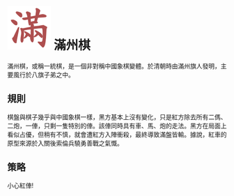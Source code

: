 
# ![滿州棋](https://github.com/gbtami/pychess-variants/blob/master/static/icons/Manchu.svg) 滿州棋

滿州棋，或稱一統棋，是一個非對稱中國象棋變體。於清朝時由滿州旗人發明，主要風行於八旗子弟之中。

## 規則

棋盤與棋子幾乎與中國象棋一樣，黑方基本上沒有變化，只是紅方除去所有二傌、二炮，一俥，只剩一隻特別的俥。該俥同時具有車、馬、炮的走法。黑方在局面上看似占優，但稍有不慎，就會遭紅方入陣衝殺，最終導致滿盤皆輸。據說，紅車的原型來源於入關後索倫兵驍勇善戰之氣慨。

## 策略

小心紅俥!
